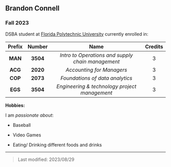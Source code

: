 ## Brandon Connell

### Fall 2023 

DSBA student at [Florida Polytechnic University](https://www.floridapoly.edu) currently enrolled in: 

|Prefix   | Number   | Name                                              | Credits |
|:-------:|:--------:|:-------------------------------------------------:|:-------:|
| **MAN** | **3504** | _Intro to Operations and supply chain management_ | 3       |
| **ACG** | **2020** | _Accounting for Managers_                         | 3       |
| **COP** | **2073** | _Foundations of data analytics_                   | 3       |
| **EGS** | **3504** | _Engineering & technology project management_     | 3       |


**Hobbies:**

I am _passionate about_: 

- Baseball

- Video Games

- Eating/ Drinking different foods and drinks

***

> Last modified: 2023/08/29
